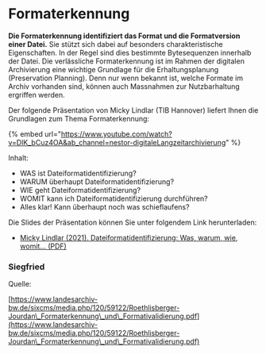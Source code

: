 # Formaterkennung

**Die Formaterkennung identifiziert das Format und die Formatversion einer Datei.** Sie stützt sich dabei auf besonders charakteristische Eigenschaften. In der Regel sind dies bestimmte Bytesequenzen innerhalb der Datei. Die verlässliche Formaterkennung ist im Rahmen der digitalen Archivierung eine wichtige Grundlage für die Erhaltungsplanung (Preservation Planning). Denn nur wenn bekannt ist, welche Formate im Archiv vorhanden sind, können auch Massnahmen zur Nutzbarhaltung ergriffen werden.

Der folgende Präsentation von Micky Lindlar (TIB Hannover) liefert Ihnen die Grundlagen zum Thema Formaterkennung:

{% embed url="https://www.youtube.com/watch?v=DlK_bCuz4OA&ab_channel=nestor-digitaleLangzeitarchivierung" %}

Inhalt:&#x20;

* WAS ist Dateiformatidentifizierung?
* WARUM überhaupt Dateiformatidentifizierung?
* WIE geht Dateiformatidentifizierung?&#x20;
* WOMIT kann ich Dateiformatidentifizierung durchführen?&#x20;
* Alles klar! Kann überhaupt noch was schieflaufens?



Die Slides der Präsentation können Sie unter folgendem Link herunterladen:

* [Micky Lindlar (2021). Dateiformatidentifizierung: Was, warum, wie, womit... (PDF)](https://www.langzeitarchivierung.de/Webs/nestor/SharedDocs/Downloads/DE/praesentationen/2021praktikertagLindlar.pdf?\_\_blob=publicationFile\&v=1)

### Siegfried





Quelle:

[https://www.landesarchiv-bw.de/sixcms/media.php/120/59122/Roethlisberger-Jourdan\_Formaterkennung\_und\_Formativalidierung.pdf](https://www.landesarchiv-bw.de/sixcms/media.php/120/59122/Roethlisberger-Jourdan\_Formaterkennung\_und\_Formativalidierung.pdf)
